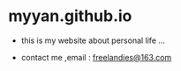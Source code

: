 # myyan.github.io

- this is my website about personal life ...

- contact me ,email : freelandies@163.com


